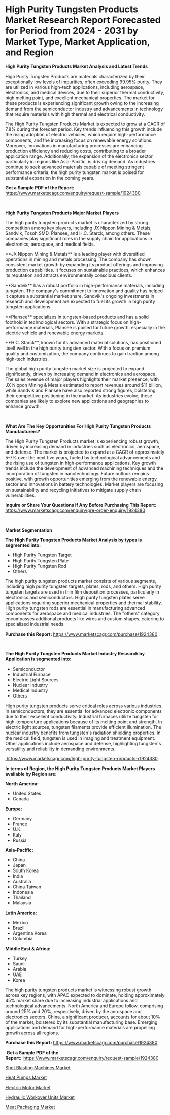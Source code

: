 <p><h1>High Purity Tungsten Products Market Research Report Forecasted for Period from 2024 -  2031 by Market Type, Market Application, and Region</h1></p><p><strong>High Purity Tungsten Products Market Analysis and Latest Trends</strong></p>
<p><p>High Purity Tungsten Products are materials characterized by their exceptionally low levels of impurities, often exceeding 99.95% purity. They are utilized in various high-tech applications, including aerospace, electronics, and medical devices, due to their superior thermal conductivity, high melting point, and excellent mechanical properties. The market for these products is experiencing significant growth owing to the increasing demand from the semiconductor industry and advancements in technology that require materials with high thermal and electrical conductivity.</p><p>The High Purity Tungsten Products Market is expected to grow at a CAGR of 7.8% during the forecast period. Key trends influencing this growth include the rising adoption of electric vehicles, which require high-performance components, and the increasing focus on renewable energy solutions. Moreover, innovations in manufacturing processes are enhancing production efficiency and reducing costs, contributing to a broader application range. Additionally, the expansion of the electronics sector, particularly in regions like Asia-Pacific, is driving demand. As industries continue to seek advanced materials capable of meeting stringent performance criteria, the high purity tungsten market is poised for substantial expansion in the coming years.</p></p>
<p><strong>Get a Sample PDF of the Report:&nbsp;</strong> <a href="https://www.marketscagr.com/enquiry/request-sample/1924380?utm_campaign=1529&utm_medium=2&utm_source=Github&utm_content=ia&utm_term=24102024&utm_id=high-purity-tungsten-products">https://www.marketscagr.com/enquiry/request-sample/1924380</a></p>
<p>&nbsp;</p>
<p><strong>High Purity Tungsten Products Major Market Players</strong></p>
<p><p>The high purity tungsten products market is characterized by strong competition among key players, including JX Nippon Mining & Metals, Sandvik, Tosoh SMD, Plansee, and H.C. Starck, among others. These companies play significant roles in the supply chain for applications in electronics, aerospace, and medical fields.</p><p>**JX Nippon Mining & Metals** is a leading player with diversified operations in mining and metals processing. The company has shown consistent market growth by expanding its product offerings and improving production capabilities. It focuses on sustainable practices, which enhances its reputation and attracts environmentally conscious clients.</p><p>**Sandvik** has a robust portfolio in high-performance materials, including tungsten. The company's commitment to innovation and quality has helped it capture a substantial market share. Sandvik's ongoing investments in research and development are expected to fuel its growth in high purity tungsten applications.</p><p>**Plansee** specializes in tungsten-based products and has a solid foothold in technological sectors. With a strategic focus on high-performance materials, Plansee is poised for future growth, especially in the electric vehicle and renewable energy markets.</p><p>**H.C. Starck**, known for its advanced material solutions, has positioned itself well in the high purity tungsten sector. With a focus on premium quality and customization, the company continues to gain traction among high-tech industries.</p><p>The global high purity tungsten market size is projected to expand significantly, driven by increasing demand in electronics and aerospace. The sales revenue of major players highlights their market presence, with JX Nippon Mining & Metals estimated to report revenues around $11 billion, while Sandvik and Plansee have also reported strong figures, bolstering their competitive positioning in the market. As industries evolve, these companies are likely to explore new applications and geographies to enhance growth.</p></p>
<p>&nbsp;</p>
<p><strong>What Are The Key Opportunities For High Purity Tungsten Products Manufacturers?</strong></p>
<p><p>The High Purity Tungsten Products market is experiencing robust growth, driven by increasing demand in industries such as electronics, aerospace, and defense. The market is projected to expand at a CAGR of approximately 5-7% over the next five years, fueled by technological advancements and the rising use of tungsten in high-performance applications. Key growth trends include the development of advanced machining techniques and the incorporation of tungsten in nanotechnology. Future outlook remains positive, with growth opportunities emerging from the renewable energy sector and innovations in battery technologies. Market players are focusing on sustainability and recycling initiatives to mitigate supply chain vulnerabilities.</p></p>
<p><strong>Inquire or Share Your Questions If Any Before Purchasing This Report:</strong> <a href="https://www.marketscagr.com/enquiry/pre-order-enquiry/1924380?utm_campaign=1529&utm_medium=2&utm_source=Github&utm_content=ia&utm_term=24102024&utm_id=high-purity-tungsten-products">https://www.marketscagr.com/enquiry/pre-order-enquiry/1924380</a></p>
<p>&nbsp;</p>
<p><strong>Market Segmentation</strong></p>
<p><strong>The High Purity Tungsten Products Market Analysis by types is segmented into:</strong></p>
<p><ul><li>High Purity Tungsten Target</li><li>High Purity Tungsten Plate</li><li>High Purity Tungsten Rod</li><li>Others</li></ul></p>
<p><p>The high purity tungsten products market consists of various segments, including high purity tungsten targets, plates, rods, and others. High purity tungsten targets are used in thin film deposition processes, particularly in electronics and semiconductors. High purity tungsten plates serve applications requiring superior mechanical properties and thermal stability. High purity tungsten rods are essential in manufacturing advanced components for aerospace and medical industries. The "others" category encompasses additional products like wires and custom shapes, catering to specialized industrial needs.</p></p>
<p><strong>Purchase this Report:&nbsp;</strong><a href="https://www.marketscagr.com/purchase/1924380?utm_campaign=1529&utm_medium=2&utm_source=Github&utm_content=ia&utm_term=24102024&utm_id=high-purity-tungsten-products">https://www.marketscagr.com/purchase/1924380</a></p>
<p>&nbsp;</p>
<p><strong>The High Purity Tungsten Products Market Industry Research by Application is segmented into:</strong></p>
<p><ul><li>Semiconductor</li><li>Industrial Furnace</li><li>Electric Light Sources</li><li>Nuclear Industry</li><li>Medical Industry</li><li>Others</li></ul></p>
<p><p>High purity tungsten products serve critical roles across various industries. In semiconductors, they are essential for advanced electronic components due to their excellent conductivity. Industrial furnaces utilize tungsten for high-temperature applications because of its melting point and strength. In electric light sources, tungsten filaments provide efficient illumination. The nuclear industry benefits from tungsten's radiation shielding properties. In the medical field, tungsten is used in imaging and treatment equipment. Other applications include aerospace and defense, highlighting tungsten's versatility and reliability in demanding environments.</p></p>
<p><a href="https://www.marketscagr.com/high-purity-tungsten-products-r1924380?utm_campaign=1529&utm_medium=2&utm_source=Github&utm_content=ia&utm_term=24102024&utm_id=high-purity-tungsten-products">&nbsp;https://www.marketscagr.com/high-purity-tungsten-products-r1924380</a></p>
<p><strong>In terms of Region, the High Purity Tungsten Products Market Players available by Region are:</strong></p>
<p>
    <p> <strong> North America: </strong>
        <ul>
            <li>United States</li>
            <li>Canada</li>
        </ul>
        </p> 
    <p> <strong> Europe: </strong>
        <ul>
            <li>Germany</li>
            <li>France</li>
            <li>U.K.</li>
            <li>Italy</li>
            <li>Russia</li>
        </ul>
        </p> 
    <p> <strong> Asia-Pacific: </strong>
        <ul>
            <li>China</li>
            <li>Japan</li>
            <li>South Korea</li>
            <li>India</li>
            <li>Australia</li>
            <li>China Taiwan</li>
            <li>Indonesia</li>
            <li>Thailand</li>
            <li>Malaysia</li>
        </ul>
        </p> 
    <p> <strong> Latin America: </strong>
        <ul>
            <li>Mexico</li>
            <li>Brazil</li>
            <li>Argentina Korea</li>
            <li>Colombia</li>
        </ul>
        </p> 
    <p> <strong> Middle East & Africa: </strong>
        <ul>
            <li>Turkey</li>
            <li>Saudi</li>
            <li>Arabia</li>
            <li>UAE</li>
            <li>Korea</li>
        </ul>
    </p>
    </p>
<p><p>The high purity tungsten products market is witnessing robust growth across key regions, with APAC expected to dominate, holding approximately 45% market share due to increasing industrial applications and technological advancements. North America and Europe follow, comprising around 25% and 20%, respectively, driven by the aerospace and electronics sectors. China, a significant producer, accounts for about 10% of the market, bolstered by its substantial manufacturing base. Emerging applications and demand for high-performance materials are propelling growth across all regions.</p></p>
<p><strong>Purchase this Report: </strong><a href="https://www.marketscagr.com/purchase/1924380?utm_campaign=1529&utm_medium=2&utm_source=Github&utm_content=ia&utm_term=24102024&utm_id=high-purity-tungsten-products">https://www.marketscagr.com/purchase/1924380</a></p>
<p>&nbsp;<strong>Get a Sample PDF of the Report:&nbsp;&nbsp;</strong><a href="https://www.marketscagr.com/enquiry/request-sample/1924380?utm_campaign=1529&utm_medium=2&utm_source=Github&utm_content=ia&utm_term=24102024&utm_id=high-purity-tungsten-products">https://www.marketscagr.com/enquiry/request-sample/1924380</a></p>
<p><strong></strong></p>
<p><p><a href="https://www.linkedin.com/pulse/shot-blasting-machines-revenue-growth-report-2024-2031-stokks-imrvf?utm_campaign=1529&utm_medium=2&utm_source=Github&utm_content=ia&utm_term=24102024&utm_id=high-purity-tungsten-products">Shot Blasting Machines Market</a></p><p><a href="https://www.linkedin.com/pulse/heat-pumps-market-consolidation-impact-structure-2024-2031-observi-ufjuf?utm_campaign=1529&utm_medium=2&utm_source=Github&utm_content=ia&utm_term=24102024&utm_id=high-purity-tungsten-products">Heat Pumps Market</a></p><p><a href="https://issuu.com/reportprime-2/docs/electric-motor-market-size-2030.ppt_625e604d56a37b?utm_campaign=1529&utm_medium=2&utm_source=Github&utm_content=ia&utm_term=24102024&utm_id=high-purity-tungsten-products">Electric Motor Market</a></p><p><a href="https://issuu.com/reportprime-2/docs/hydraulic-workover-units-market-siz_fbca6ae5255885?utm_campaign=1529&utm_medium=2&utm_source=Github&utm_content=ia&utm_term=24102024&utm_id=high-purity-tungsten-products">Hydraulic Workover Units Market</a></p><p><a href="https://www.linkedin.com/pulse/meat-packaging-landscape-product-spectrum-market-trajectories-2y9vf?utm_campaign=1529&utm_medium=2&utm_source=Github&utm_content=ia&utm_term=24102024&utm_id=high-purity-tungsten-products">Meat Packaging Market</a></p></p>